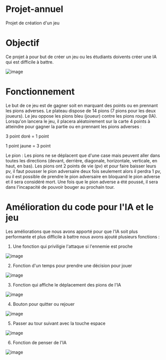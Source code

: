 # Projet-annuel

Projet de création d'un jeu 


# Objectif
Ce projet à pour but de créer un jeu ou les étudiants doivents créer une IA qui est difficile à battre.



![image](https://github.com/kell2107/Projet-annuel/assets/118818048/cc44beb3-9faa-49eb-88a1-7b41c14ccfc5)




# Fonctionnement 
Le but de ce jeu est de gagner soit en marquant des points ou en prennant les pions adverses. Le plateau dispose de 14 pions (7 pions pour les deux joueurs). Le jeu oppose les pions bleu (joueur) contre les pions rouge (IA). Lorsqu'on lancera le jeu, il placera aléatoirement sur la carte 4 points à atteindre pour gagner la partie ou en prennant les pions adverses :

3 point doré = 1 point

1 point jaune = 3 point


Le pion : Les pions ne se déplacent que d'une case mais peuvent aller dans toutes les directions (devant, derrière, diagonale, horizontale, verticale, en haut, en bas). Les pions ont 2 points de vie (pv) et pour faire baisser leurs pv, il faut pousser le pion adversaire deux fois seulement alors il perdra 1 pv, ou il est possible de prendre le pion adversaire en bloquand le pion adverse et il sera considéré mort. Une fois que le pion adverse a été poussé, il sera dans l'incapacité de pouvoir bouger au prochain tour.


# Amélioration du code pour l'IA et le jeu
Les améliorations que nous avons apporté pour que l'IA soit plus performante et plus difficile à battre nous avons ajouté plusieurs fonctions :

1) Une fonction qui priviligie l'attaque si l'ennemie est proche


![image](https://github.com/kell2107/Projet-annuel/assets/118818048/0e8b7e4a-0766-4ecb-90ae-a20752c831db)


2) Fonction d'un temps pour prendre une décision pour jouer

![image](https://github.com/kell2107/Projet-annuel/assets/118818048/676050d1-8bd2-464b-b615-f2d55572a3e4)


3) Fonction qui affiche le déplacement des pions de l'IA

![image](https://github.com/kell2107/Projet-annuel/assets/118818048/639ab694-b605-4097-b505-a19f6ac43fe0)


4) Bouton pour quitter ou rejouer

![image](https://github.com/kell2107/Projet-annuel/assets/118818048/c451b30c-4fdf-4e45-ad43-0cd0cafedfd4)


5) Passer au tour suivant avec la touche espace

![image](https://github.com/kell2107/Projet-annuel/assets/118818048/d7c43e74-74a2-468a-89b1-40bbb3a19846)


6) Fonction de penser de l'IA

![image](https://github.com/kell2107/Projet-annuel/assets/118818048/d4dec9c1-83ce-486b-b107-efcf5a78adcd)

